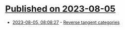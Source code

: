 # [Published on 2023-08-05](index.md)

* [2023-08-05, 08:08:27](https://lobste.rs/s/ykgwxc/reverse_tangent_categories) - [Reverse tangent categories](https://arxiv.org/abs/2308.01131)
